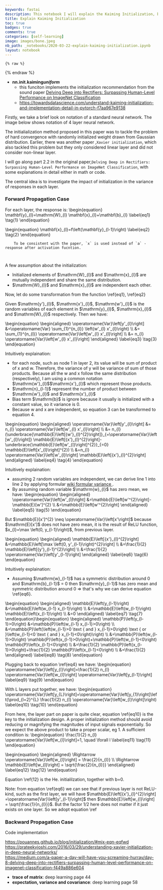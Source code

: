 ```yaml
---
keywords: fastai
description: This notebook I will explain the Kaiming Initialization, both code and math. 
title: Explain Kaiming Initialization
toc: true 
badges: true
comments: true
categories: [self-learning]
image: images/bone.jpeg
nb_path: _notebooks/2020-03-22-explain-kaiming-initialization.ipynb
layout: notebook
---
```


<!--
#################################################
### THIS FILE WAS AUTOGENERATED! DO NOT EDIT! ###
#################################################
# file to edit: _notebooks/2020-03-22-explain-kaiming-initialization.ipynb
-->

<div class="container" id="notebook-container">
        
    {% raw %}
    
<div class="cell border-box-sizing code_cell rendered">

</div>
    {% endraw %}

<div class="cell border-box-sizing text_cell rendered"><div class="inner_cell">
<div class="text_cell_render border-box-sizing rendered_html">
<ul>
<li><strong>nn.init.kaiming<em>uniform</em></strong><ul>
<li>this funciton implements the initialization recommendation from the sound paper <a href="https://arxiv.org/abs/1502.01852">Delving Deep into Rectifiers: Surpassing Human-Level Performance on ImageNet Classification</a></li>
<li><a href="https://towardsdatascience.com/understand-kaiming-initialization-and-implementation-detail-in-pytorch-f7aa967e9138">https://towardsdatascience.com/understand-kaiming-initialization-and-implementation-detail-in-pytorch-f7aa967e9138</a>   </li>
</ul>
</li>
</ul>

</div>
</div>
</div>
<div class="cell border-box-sizing text_cell rendered"><div class="inner_cell">
<div class="text_cell_render border-box-sizing rendered_html">
<p>Firstly, we take a brief look on notation of a standard neural network. The image below shows notation of 4 layer neural network.
<img src="/blog/images/copied_from_nb/my_icons/neuralnet_notation.png" alt=""></p>

</div>
</div>
</div>
<div class="cell border-box-sizing text_cell rendered"><div class="inner_cell">
<div class="text_cell_render border-box-sizing rendered_html">
<p>The initialialization method proposed in this paper was to tackle the problem of hard convergence with randomly initialized weight drawn from Gaussian distribution. Earlier, there was another paper ,<code>Xavier initialization</code>, which also tackled this problem but they only considered linear layer and did not consider non-linear layer.</p>
<p>I will go along part 2.2 in the original paper,<code>Delving Deep in Rectifiers: Surpassing Human-Level Performance on ImageNet Classification</code>, with some explanations in detail either in math or code.</p>
<p>The central idea is to investigate the impact of initialization in the variance of responses in each layer.</p>

</div>
</div>
</div>
<div class="cell border-box-sizing text_cell rendered"><div class="inner_cell">
<div class="text_cell_render border-box-sizing rendered_html">
<h3 id="Forward-Propagation-Case">Forward Propagation Case<a class="anchor-link" href="#Forward-Propagation-Case"> </a></h3>
</div>
</div>
</div>
<div class="cell border-box-sizing text_cell rendered"><div class="inner_cell">
<div class="text_cell_render border-box-sizing rendered_html">
<p>For each layer, the response is:
\begin{equation}
\mathbf{y}_{l}=\mathrm{W}_{l} \mathbf{x}_{l}+\mathbf{b}_{l} 
\label{eq1}
\tag{1}
\end{equation}</p>
\begin{equation}
\mathbf{x}_{l}=f\left(\mathbf{y}_{l-1}\right)
\label{eq2}
\tag{2}
\end{equation}
<pre><code>    To be consistent with the paper, `x` is used instead of `a` - response after activation fucntion.

</code></pre>
<p>A few assumption about the initialization:</p>
<ul>
<li>Initialized elements of $\mathrm{W}_{l}$ and $\mathrm{x}_{l}$ are mutually independent and share the same distribution.</li>
<li>$\mathrm{W}_{l}$ and $\mathrm{x}_{l}$ are independent each other. </li>
</ul>
<p>Now, let do some transformation from the function \ref{eq1}, \ref{eq2}</p>
<p>Given $\mathrm{y'}_{l}$, $\mathrm{x'}_{l}$, $\mathrm{w'}_{l}$ is the random variables of each element in $\mathrm{y}_{l}$, $\mathrm{x}_{l}$ and $\mathrm{W}_{l}$ respectively. Then we have:</p>
\begin{equation}  
\begin{aligned}
\operatorname{Var}\left[y'_{l}\right] &amp;=\operatorname{Var} \sum_{1}^{n_{l}} \left(w'_{l} x'_{l}\right) \\
&amp;= \sum_{1}^{n_{l}} \operatorname{Var}\left[w'_{l} x'_{l}\right] \\ 
&amp;= n_{l} \operatorname{Var}\left[w'_{l} x'_{l}\right]
\end{aligned}
\label{eq3}
\tag{3}
\end{equation}<p>Intuitively explaination:</p>
<ul>
<li>for each node, such as node 1 in layer 2, its value will be sum of product of x and w. Therefore, the variance of y will be variance of sum of those products. Because all the w and x follow the same distribution (respectively), I am using a common notation $\mathrm{w'}_{l}$$\mathrm{x'}_{l}$ which represent those products.   </li>
<li>$\mathrm{n}_{l-1}$ represent the number of product between $\mathrm{w'}_{l}$ and $\mathrm{x'}_{l}$      </li>
<li>Bias term $\mathrm{b}$ is ignore because it usually is initialized with a constant value, so it variance is 0.</li>
<li>Because w and x are independent, so equation 3 can be transformed to equation 4.</li>
</ul>
\begin{equation}
\begin{aligned}
\operatorname{Var}\left[y'_{l}\right] &amp;= n_{l} \operatorname{Var}\left[w'_{l} x'_{l}\right] \\
&amp;= n_{l}(\underbrace{\mathbb{E}\left[{w'}_{l}^{2}\right]}_{=\operatorname{Var}\left[w'_{l}\right]} \mathbb{E}\left[{x'}_{l}^{2}\right]-\underbrace{\mathbb{E}\left[w'_{l}\right]^{2}}_{=0} \mathbb{E}\left[x'_{l}\right]^{2}) \\
&amp;=n_{l} \operatorname{Var}\left[w'_{l}\right] \mathbb{E}\left[{x'}_{l}^{2}\right]
\end{aligned}
\label{eq4}
\tag{4}
\end{equation}<p>Intuitively explaination:</p>
<ul>
<li>assuming 2 random variables are independent, we can derive line 1 into line 2 by applying formular <a href="https://en.wikipedia.org/wiki/Variance#Product_of_independent_variables">wiki formular variance </a>.</li>
<li>By assuming random variable $\mathrm{w}_{l}$ has zero mean, we have: 
\begin{equation}
\begin{aligned}
\operatorname{Var}\left[w'_{l}\right] &amp;=\mathbb{E}\left[w'^{2}\right]-\mathbb{E}[w']^{2} \\
&amp;=\mathbb{E}\left[w'^{2}\right]
\end{aligned}
\label{eq5}
\tag{5}
\end{equation}</li>
</ul>
<p>But $\mathbb{E}[x']^{2} \neq \operatorname{Var}\left[x'\right]$ because $\mathrm{E}[x']$ does not have zero mean, it is the result of ReLU function, $x_{l}=\max \left(0, y_{l-1}\right)$, from previous layer.</p>
\begin{equation}
\begin{aligned}
\mathbb{E}\left[{x'}_{l}^{2}\right] &amp;=\mathbb{E}\left[\max \left(0, y'_{l-1}\right)^{2}\right] \\
&amp;=\frac{1}{2} \mathbb{E}\left[{y'}_{l-1}^{2}\right] \\
&amp;=\frac{1}{2} \operatorname{Var}\left[y'_{l-1}\right]
\end{aligned}
\label{eq6}
\tag{6}
\end{equation}<p>Intuitively explaination:</p>
<ul>
<li>Assuming $\mathrm{w}_{l-1}$ has a symmetric distribution around 0 and $\mathrm{b}_{l-1}$ = 0 then $\mathrm{y}_{l-1}$ has zero mean and symmetric distribution around 0 =&gt; that's why we can derive equation \ref{eq6}.</li>
</ul>
\begin{equation}
\begin{aligned}
\mathbb{E}\left(y_{l-1}\right) &amp;=\mathbb{E}\left(w_{l-1} x_{l-1}\right) \\
&amp;=\mathbb{E}\left(w_{l-1}\right) \mathbb{E}\left(x_{l-1}\right) \\
&amp;=0
\end{aligned}
\label{eq7}
\tag{7}
\end{equation}\begin{equation}
\begin{aligned}
\mathbb{P}\left(y_{l-1}&gt;0\right) &amp;=\mathbb{P}\left(w_{l-1} x_{l-1}&gt;0\right) \\
&amp;=\mathbb{P}\left(\left(w_{l-1}&gt;0 \text { and } x_{l-1}&gt;0\right) \text { or }\left(w_{l-1}&lt;0 \text { and } x_{l-1}&lt;0\right)\right) \\
&amp;=\mathbb{P}\left(w_{l-1}&gt;0\right) \mathbb{P}\left(x_{l-1}&gt;0\right)+\mathbb{P}\left(w_{l-1}&lt;0\right) \mathbb{P}\left(x_{l-1}&lt;0\right) \\
&amp;=\frac{1}{2} \mathbb{P}\left(x_{l-1}&gt;0\right)+\frac{1}{2} \mathbb{P}\left(x_{l-1}&lt;0\right) \\
&amp;=\frac{1}{2}
\end{aligned}
\label{eq8}
\tag{8}
\end{equation}<p>Plugging back to equation \ref{eq4} we have:
\begin{equation}
\operatorname{Var}\left[y_{l}\right]=\frac{1}{2} n_{l} \operatorname{Var}\left[w_{l}\right] \operatorname{Var}\left[y_{l-1}\right]
\label{eq9}
\tag{9}
\end{equation}</p>
<p>With L layers put together, we have:
\begin{equation}
\operatorname{Var}\left[y_{L}\right]=\operatorname{Var}\left[y_{1}\right]\left(\prod_{l=2}^{L} \frac{1}{2} n_{l} \operatorname{Var}\left[w_{l}\right]\right)
\label{eq10}
\tag{10}
\end{equation}</p>
<p>From here, the layer part on paper is quite clear, equation \ref{eq10} is the key to the initialization design. A proper initialization method should avoid reducing or magnifying the magnitudes of input signals exponentially. So we expect the above product to take a proper scalar, eg 1. A sufficient condition is:
\begin{equation}
\frac{1}{2} n_{l} \operatorname{Var}\left[w_{l}\right]=1, \quad \forall l
\label{eq11}
\tag{11}
\end{equation}</p>
\begin{equation}
\begin{aligned}
\Rightarrow \operatorname{Var}\left[w_{l}\right] = \frac{2}{n_{l}} \\
\Rightarrow \mathbb{E}\left[w_{l}\right] = \sqrt{\frac{2}{n_{l}}}
\end{aligned}
\label{eq12}
\tag{12}
\end{equation}<p>Equation \ref{12} is the He. initialilzation, together with b=0.</p>
<p>Note: from equation \ref{eq6} we can see that if previous layer is not ReLU-kind, such as the first layer, we will have $\mathbb{E}\left[{x'}_{l}^{2}\right] =\operatorname{Var}\left[y'_{l-1}\right]$ then $\mathbb{E}\left[w_{l}\right] = \sqrt{\frac{1}{n_{l}}}$. But the factor 1/2 here does not matter if it just exists on one layer. So we adopt equation \ref</p>

</div>
</div>
</div>
<div class="cell border-box-sizing text_cell rendered"><div class="inner_cell">
<div class="text_cell_render border-box-sizing rendered_html">
<h3 id="Backward-Propagation-Case">Backward Propagation Case<a class="anchor-link" href="#Backward-Propagation-Case"> </a></h3>
</div>
</div>
</div>
<div class="cell border-box-sizing text_cell rendered"><div class="inner_cell">
<div class="text_cell_render border-box-sizing rendered_html">
<p>Code implementation</p>

</div>
</div>
</div>
<div class="cell border-box-sizing text_cell rendered"><div class="inner_cell">
<div class="text_cell_render border-box-sizing rendered_html">
<p><a href="https://pouannes.github.io/blog/initialization/#mjx-eqn-eqfwd">https://pouannes.github.io/blog/initialization/#mjx-eqn-eqfwd</a><br>
<a href="https://prateekvjoshi.com/2016/03/29/understanding-xavier-initialization-in-deep-neural-networks/">https://prateekvjoshi.com/2016/03/29/understanding-xavier-initialization-in-deep-neural-networks/</a><br>
<a href="https://medium.com/a-paper-a-day-will-have-you-screaming-hurray/day-8-delving-deep-into-rectifiers-surpassing-human-level-performance-on-imagenet-classification-f449a886e604">https://medium.com/a-paper-a-day-will-have-you-screaming-hurray/day-8-delving-deep-into-rectifiers-surpassing-human-level-performance-on-imagenet-classification-f449a886e604</a></p>

</div>
</div>
</div>
<div class="cell border-box-sizing text_cell rendered"><div class="inner_cell">
<div class="text_cell_render border-box-sizing rendered_html">
<ul>
<li><strong>trace of matrix</strong>: deep learning page 44</li>
<li><strong>expectation, variance and covariance</strong>: deep learning page 58</li>
</ul>

</div>
</div>
</div>
</div>
 

